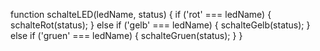 function schalteLED(ledName, status) {
  if ('rot' === ledName) {
    schalteRot(status);
  } else if ('gelb' === ledName) {
    schalteGelb(status);
  } else if ('gruen' === ledName) {
    schalteGruen(status);
  }
}